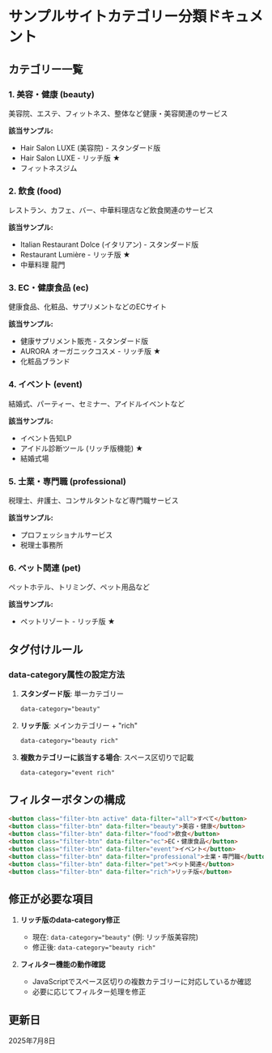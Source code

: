 # サンプルサイトカテゴリー分類ドキュメント

## カテゴリー一覧

### 1. 美容・健康 (beauty)
美容院、エステ、フィットネス、整体など健康・美容関連のサービス

**該当サンプル:**
- Hair Salon LUXE (美容院) - スタンダード版
- Hair Salon LUXE - リッチ版 ★
- フィットネスジム

### 2. 飲食 (food)
レストラン、カフェ、バー、中華料理店など飲食関連のサービス

**該当サンプル:**
- Italian Restaurant Dolce (イタリアン) - スタンダード版
- Restaurant Lumière - リッチ版 ★
- 中華料理 龍門

### 3. EC・健康食品 (ec)
健康食品、化粧品、サプリメントなどのECサイト

**該当サンプル:**
- 健康サプリメント販売 - スタンダード版
- AURORA オーガニックコスメ - リッチ版 ★
- 化粧品ブランド

### 4. イベント (event)
結婚式、パーティー、セミナー、アイドルイベントなど

**該当サンプル:**
- イベント告知LP
- アイドル診断ツール (リッチ版機能) ★
- 結婚式場

### 5. 士業・専門職 (professional)
税理士、弁護士、コンサルタントなど専門職サービス

**該当サンプル:**
- プロフェッショナルサービス
- 税理士事務所

### 6. ペット関連 (pet)
ペットホテル、トリミング、ペット用品など

**該当サンプル:**
- ペットリゾート - リッチ版 ★

## タグ付けルール

### data-category属性の設定方法

1. **スタンダード版**: 単一カテゴリー
   ```html
   data-category="beauty"
   ```

2. **リッチ版**: メインカテゴリー + "rich"
   ```html
   data-category="beauty rich"
   ```

3. **複数カテゴリーに該当する場合**: スペース区切りで記載
   ```html
   data-category="event rich"
   ```

## フィルターボタンの構成

```html
<button class="filter-btn active" data-filter="all">すべて</button>
<button class="filter-btn" data-filter="beauty">美容・健康</button>
<button class="filter-btn" data-filter="food">飲食</button>
<button class="filter-btn" data-filter="ec">EC・健康食品</button>
<button class="filter-btn" data-filter="event">イベント</button>
<button class="filter-btn" data-filter="professional">士業・専門職</button>
<button class="filter-btn" data-filter="pet">ペット関連</button>
<button class="filter-btn" data-filter="rich">リッチ版</button>
```

## 修正が必要な項目

1. **リッチ版のdata-category修正**
   - 現在: `data-category="beauty"` (例: リッチ版美容院)
   - 修正後: `data-category="beauty rich"`

2. **フィルター機能の動作確認**
   - JavaScriptでスペース区切りの複数カテゴリーに対応しているか確認
   - 必要に応じてフィルター処理を修正

## 更新日
2025年7月8日